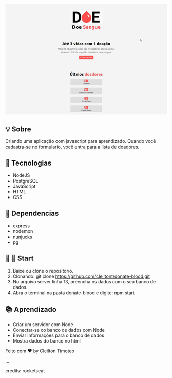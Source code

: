 ![](doe.gif)

## :bulb: Sobre
Criando uma aplicação com javascript para aprendizado.
Quando você cadastra-se no formulario, você entra para a lista de doadores.


## :wrench:  Tecnologias
- NodeJS
- PostgreSQL
- JavaScript
- HTML
- CSS

## :nut_and_bolt:  Dependencias
- express
- nodemon
- nunjucks
- pg


## :running: :dash:  Start
1. Baixe ou clone o repositorio.
2. Clonando: git clone https://github.com/cleiltont/donate-blood.git
3. No arquivo server linha 13, preencha os dados com o seu banco de dados.
4. Abra o terminal na pasta donate-blood e digite: npm start


## :books:  Aprendizado
- Criar um servidor com Node
- Conectar-se co banco de dados com Node
- Enviar informações para o banco de dados
- Mostra dados do banco no html


Feito com :heart: by Cleilton Timoteo

...


credits: rocketseat